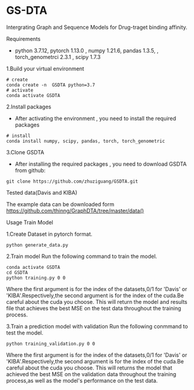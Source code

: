 # GS-DTA
Intergrating Graph and Sequence Models for Drug-traget binding affinity.

Requirements

+ python 3.7.12, pytorch 1.13.0 , numpy 1.21.6, pandas 1.3.5,  , torch_genometrci 2.3.1 , scipy 1.7.3

1.Build your virtual environment
 ```
# create 
conda create -n  GSDTA python=3.7
# activate 
conda activate GSDTA
```
 2.Install packages
+ After activating the environment , you need to install the required packages
```
# install
conda install numpy, scipy, pandas, torch, torch_genometric
```
3.Clone GSDTA
+ After installing the required packages , you need to download GSDTA from github:
```
git clone https://github.com/zhuziguang/GSDTA.git
```
Tested data(Davis and KIBA)

The example data can be downloaded form   https://github.com/thinng/GraphDTA/tree/master/data()

Usage
Train Model

1.Create Dataset  in pytorch format.
```
python generate_data.py
```

2.Train model
Run the following command to train the model.
```
conda activate GSDTA
cd GSDTA
python training.py 0 0
```
Where the first argument is for the  index of the datasets,0/1 for 'Davis' or 'KIBA'.Respectively,the second argument is for the index of the cuda.Be careful about the cuda you choose.
This will return the model and results file that achieves the best MSE on the test data throughout the training process.

3.Train a prediction model with validation
Run the following conmmand to test the model.
```
python training_validation.py 0 0
```
Where the first argument is for the  index of the datasets,0/1 for 'Davis' or 'KIBA'.Respectively,the second argument is for the index of the cuda.Be careful about the cuda you choose.
This will returns the model that achieved the best MSE on the validation data throughout the training process,as well as the model's performance on the test data.




